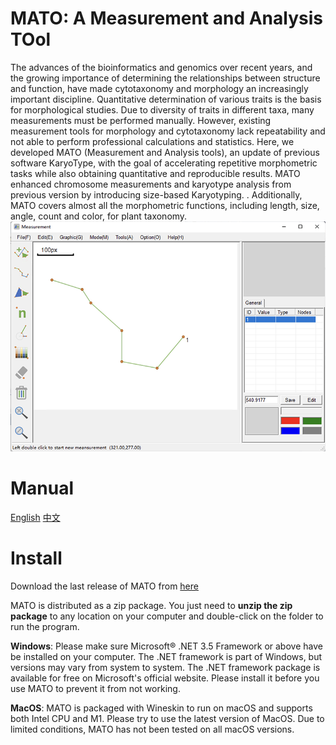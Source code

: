 # MATO: A Measurement and Analysis TOol
The advances of the bioinformatics and genomics over recent years, and the growing importance of determining the relationships between structure and function, have made cytotaxonomy and morphology an increasingly important discipline. Quantitative determination of various traits is the basis for morphological studies. Due to diversity of traits in different taxa, many measurements must be performed manually. However, existing measurement tools for morphology and cytotaxonomy lack repeatability and not able to perform professional calculations and statistics. Here, we developed MATO (Measurement and Analysis tools), an update of previous software KaryoType, with the goal of accelerating repetitive morphometric tasks while also obtaining quantitative and reproducible results. MATO enhanced chromosome measurements and karyotype analysis from previous version by introducing size-based Karyotyping. . Additionally, MATO covers almost all the morphometric functions, including length, size, angle, count and color, for plant taxonomy. 
![fig1](./icons/fig1.png)

# Manual
[English](./manual_en.pdf) [中文](./manual_zh_cn.pdf)

# Install
Download the last release of MATO from [here](https://github.com/sculab/MATO/releases)

MATO is distributed as a zip package. You just need to **unzip the zip package** to any location on your computer and double-click on the folder to run the program.

**Windows**: Please make sure Microsoft® .NET 3.5 Framework or above have be installed on your computer. The .NET framework is part of Windows, but versions may vary from system to system. The .NET framework package is available for free on Microsoft's official website. Please install it before you use MATO to prevent it from not working. 

**MacOS**: MATO is packaged with Wineskin to run on macOS and supports both Intel CPU and M1. Please try to use the latest version of MacOS. Due to limited conditions, MATO has not been tested on all macOS versions.
